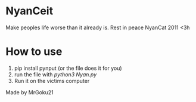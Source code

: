 # NyanCeit
Make peoples life worse than it already is. Rest in peace NyanCat 2011 &lt;3h


# How to use 
1. pip install pynput (or the file does it for you)
2. run the file with *python3 Nyan.py*
3. Run it on the victims computer

Made by MrGoku21

